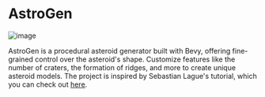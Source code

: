 # AstroGen

![image](https://github.com/user-attachments/assets/a034f378-597c-48c0-a0d3-5843add8a22f)

AstroGen is a procedural asteroid generator built with Bevy, offering fine-grained control over the asteroid's shape. Customize features like the number of craters, the formation of ridges, and more to create unique asteroid models. The project is inspired by Sebastian Lague's tutorial, which you can check out [here](https://www.youtube.com/watch?v=lctXaT9pxA0&t=618s).
